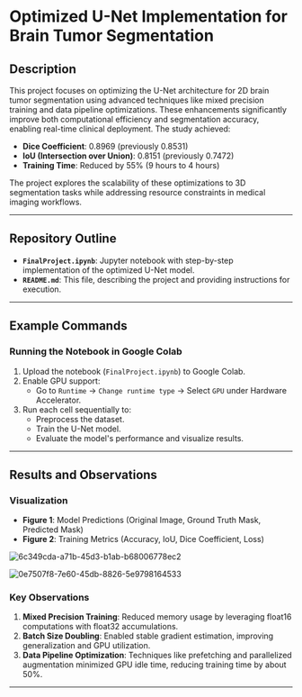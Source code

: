 
# **Optimized U-Net Implementation for Brain Tumor Segmentation**

## **Description**

This project focuses on optimizing the U-Net architecture for 2D brain tumor segmentation using advanced techniques like mixed precision training and data pipeline optimizations. These enhancements significantly improve both computational efficiency and segmentation accuracy, enabling real-time clinical deployment. The study achieved:

- **Dice Coefficient**: 0.8969 (previously 0.8531)
- **IoU (Intersection over Union)**: 0.8151 (previously 0.7472)
- **Training Time**: Reduced by 55% (9 hours to 4 hours)

The project explores the scalability of these optimizations to 3D segmentation tasks while addressing resource constraints in medical imaging workflows.

---

## **Repository Outline**

- **`FinalProject.ipynb`**: Jupyter notebook with step-by-step implementation of the optimized U-Net model.
- **`README.md`**: This file, describing the project and providing instructions for execution.

---

## **Example Commands**

### **Running the Notebook in Google Colab**
1. Upload the notebook (`FinalProject.ipynb`) to Google Colab.
2. Enable GPU support:
   - Go to `Runtime` → `Change runtime type` → Select `GPU` under Hardware Accelerator.
3. Run each cell sequentially to:
   - Preprocess the dataset.
   - Train the U-Net model.
   - Evaluate the model's performance and visualize results.

---

## **Results and Observations**

### **Visualization**
- **Figure 1**: Model Predictions (Original Image, Ground Truth Mask, Predicted Mask)
- **Figure 2**: Training Metrics (Accuracy, IoU, Dice Coefficient, Loss)
  
![6c349cda-a71b-45d3-b1ab-b68006778ec2](https://github.com/user-attachments/assets/45e142c1-2fdf-4b83-902e-9eda4e6debb0)

![0e7507f8-7e60-45db-8826-5e9798164533](https://github.com/user-attachments/assets/2c704c40-6b02-4bd8-8c55-7cf163eebf9c)

### **Key Observations**
1. **Mixed Precision Training**: Reduced memory usage by leveraging float16 computations with float32 accumulations.
2. **Batch Size Doubling**: Enabled stable gradient estimation, improving generalization and GPU utilization.
3. **Data Pipeline Optimization**: Techniques like prefetching and parallelized augmentation minimized GPU idle time, reducing training time by about 50%.


---

